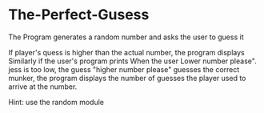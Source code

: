# The-Perfect-Gusess
The Program generates a random number and asks the user to guess it

If  player's quess is higher than the actual number, the program displays Similarly if the user's program prints When the user Lower number please". jess is too low, the guess "higher number please" guesses the correct munker, the program displays the number of guesses the player used to arrive at the number.

Hint: use the random module
